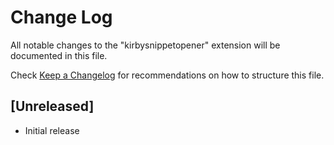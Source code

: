 # Change Log

All notable changes to the "kirbysnippetopener" extension will be documented in this file.

Check [Keep a Changelog](http://keepachangelog.com/) for recommendations on how to structure this file.

## [Unreleased]

- Initial release